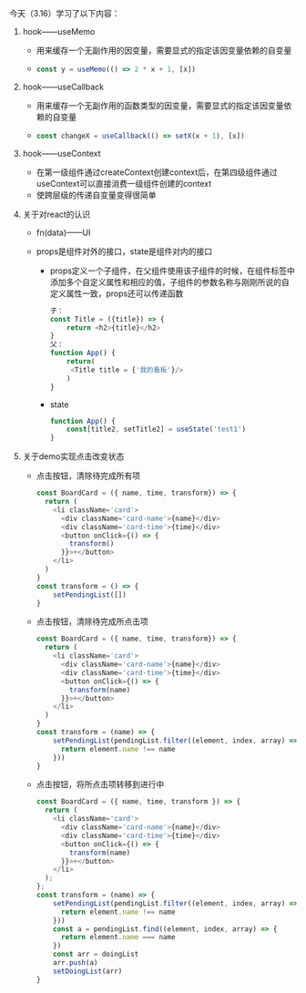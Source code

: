 今天（3.16）学习了以下内容：

1. hook——useMemo

   - 用来缓存一个无副作用的因变量，需要显式的指定该因变量依赖的自变量

   - ```js
     const y = useMemo(() => 2 * x + 1, [x])
     ```

2. hook——useCallback

   - 用来缓存一个无副作用的函数类型的因变量，需要显式的指定该因变量依赖的自变量

   - ```js
     const changeX = useCallback(() => setX(x + 1), [x])
     ```

3. hook——useContext

   - 在第一级组件通过createContext创建context后，在第四级组件通过useContext可以直接消费一级组件创建的context
   - 使跨层级的传递自变量变得很简单

4. 关于对react的认识

   - fn(data)——UI

   - props是组件对外的接口，state是组件对内的接口

     - props定义一个子组件，在父组件使用该子组件的时候，在组件标签中添加多个自定义属性和相应的值，子组件的参数名称与刚刚所说的自定义属性一致，props还可以传递函数

       ```js
       子：
       const Title = ({title}) => {
           return <h2>{title}</h2>
       }
       父：
       function App() {
           return(
           	<Title title = {'我的看板'}/>
           )
       }
       ```

     - state

       ```js
       function App() {
           const[title2, setTitle2] = useState('test1')
       }
       ```

5. 关于demo实现点击改变状态

   - 点击按钮，清除待完成所有项

     ```js
     const BoardCard = ({ name, time, transform}) => {
       return (
         <li className='card'>
           <div className='card-name'>{name}</div>
           <div className='card-time'>{time}</div>
           <button onClick={() => {
             transform()
           }}>+</button>
         </li>
       )
     }
     const transform = () => {
         setPendingList([])
     }
     ```

   - 点击按钮，清除待完成所点击项

     ```js
     const BoardCard = ({ name, time, transform}) => {
       return (
         <li className='card'>
           <div className='card-name'>{name}</div>
           <div className='card-time'>{time}</div>
           <button onClick={() => {
             transform(name)
           }}>+</button>
         </li>
       )
     }
     const transform = (name) => {
         setPendingList(pendingList.filter((element, index, array) => {
           return element.name !== name
         }))
     }
     ```

   - 点击按钮，将所点击项转移到进行中

     ```js
     const BoardCard = ({ name, time, transform }) => {
       return (
         <li className='card'>
           <div className='card-name'>{name}</div>
           <div className='card-time'>{time}</div>
           <button onClick={() => {
             transform(name)
           }}>+</button>
         </li>
       );
     };
     const transform = (name) => {
         setPendingList(pendingList.filter((element, index, array) => {
           return element.name !== name
         }))
         const a = pendingList.find((element, index, array) => {
           return element.name === name
         })
         const arr = doingList
         arr.push(a)
         setDoingList(arr)
     }
     ```
